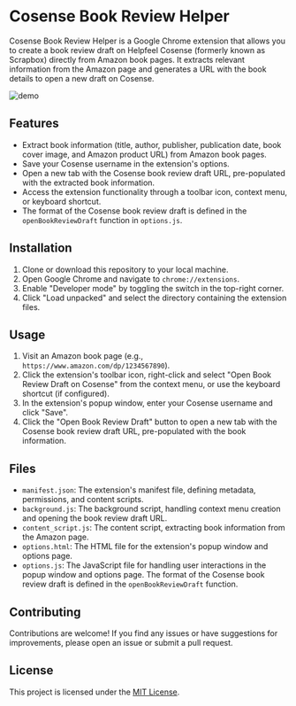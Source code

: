 # Cosense Book Review Helper

Cosense Book Review Helper is a Google Chrome extension that allows you to create a book review draft on Helpfeel Cosense (formerly known as Scrapbox) directly from Amazon book pages. It extracts relevant information from the Amazon page and generates a URL with the book details to open a new draft on Cosense.

![demo](https://github.com/suzucir/cosense_book_reiew_helper/assets/261151/a1a8dbdd-cafe-4621-bbb4-6111e6ac629d)


## Features

- Extract book information (title, author, publisher, publication date, book cover image, and Amazon product URL) from Amazon book pages.
- Save your Cosense username in the extension's options.
- Open a new tab with the Cosense book review draft URL, pre-populated with the extracted book information.
- Access the extension functionality through a toolbar icon, context menu, or keyboard shortcut.
- The format of the Cosense book review draft is defined in the `openBookReviewDraft` function in `options.js`.

## Installation

1. Clone or download this repository to your local machine.
2. Open Google Chrome and navigate to `chrome://extensions`.
3. Enable "Developer mode" by toggling the switch in the top-right corner.
4. Click "Load unpacked" and select the directory containing the extension files.

## Usage

1. Visit an Amazon book page (e.g., `https://www.amazon.com/dp/1234567890`).
2. Click the extension's toolbar icon, right-click and select "Open Book Review Draft on Cosense" from the context menu, or use the keyboard shortcut (if configured).
3. In the extension's popup window, enter your Cosense username and click "Save".
4. Click the "Open Book Review Draft" button to open a new tab with the Cosense book review draft URL, pre-populated with the book information.

## Files

- `manifest.json`: The extension's manifest file, defining metadata, permissions, and content scripts.
- `background.js`: The background script, handling context menu creation and opening the book review draft URL.
- `content_script.js`: The content script, extracting book information from the Amazon page.
- `options.html`: The HTML file for the extension's popup window and options page.
- `options.js`: The JavaScript file for handling user interactions in the popup window and options page. The format of the Cosense book review draft is defined in the `openBookReviewDraft` function.

## Contributing

Contributions are welcome! If you find any issues or have suggestions for improvements, please open an issue or submit a pull request.

## License

This project is licensed under the [MIT License](LICENSE).
